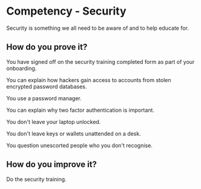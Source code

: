 # Competency - Security

Security is something we all need to be aware of and to help educate for.

## How do you prove it?

You have signed off on the security training completed form as part of your onboarding.

You can explain how hackers gain access to accounts from stolen encrypted password databases.

You use a password manager.

You can explain why two factor authentication is important.

You don't leave your laptop unlocked.

You don't leave keys or wallets unattended on a desk.

You question unescorted people who you don't recognise.

## How do you improve it?

Do the security training.
